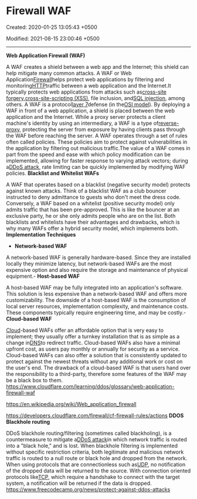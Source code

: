 # Firewall WAF

Created: 2020-01-25 13:05:43 +0500

Modified: 2021-08-15 23:00:46 +0500

---

**Web Application Firewall (WAF)**

A WAF creates a shield between a web app and the Internet; this shield can help mitigate many common attacks.
A WAF or Web Application[Firewall](https://www.cloudflare.com/learning/security/what-is-a-firewall/)helps protect web applications by filtering and monitoring[HTTP](https://www.cloudflare.com/learning/ddos/glossary/hypertext-transfer-protocol-http/)traffic between a web application and the Internet.It typically protects web applications from attacks such as[cross-site forgery](https://www.cloudflare.com/learning/security/threats/cross-site-request-forgery/),[cross-site-scripting (XSS)](https://www.cloudflare.com/learning/security/threats/cross-site-scripting/), file inclusion, and[SQL injection](https://www.cloudflare.com/learning/security/threats/sql-injection/), among others. A WAF is a protocol[layer 7](https://www.cloudflare.com/learning/ddos/what-is-layer-7/)defense (in the[OSI model](https://www.cloudflare.com/learning/ddos/glossary/open-systems-interconnection-model-osi/)).
By deploying a WAF in front of a web application, a shield is placed between the web application and the Internet. While a proxy server protects a client machine's identity by using an intermediary, a WAF is a type of[reverse-proxy](https://www.cloudflare.com/learning/cdn/glossary/reverse-proxy/), protecting the server from exposure by having clients pass through the WAF before reaching the server.
A WAF operates through a set of rules often called policies. These policies aim to protect against vulnerabilities in the application by filtering out malicious traffic.The value of a WAF comes in part from the speed and ease with which policy modification can be implemented, allowing for faster response to varying attack vectors; during a[DDoS attack](https://www.cloudflare.com/learning/ddos/what-is-a-ddos-attack), rate limiting can be quickly implemented by modifying WAF policies.
**Blacklist and Whitelist WAFs**

A WAF that operates based on a blacklist (negative security model) protects against known attacks. Think of a blacklist WAF as a club bouncer instructed to deny admittance to guests who don't meet the dress code. Conversely, a WAF based on a whitelist (positive security model) only admits traffic that has been pre-approved. This is like the bouncer at an exclusive party, he or she only admits people who are on the list. Both blacklists and whitelists have their advantages and drawbacks, which is why many WAFs offer a hybrid security model, which implements both.
**Implementation Techniques**
-   **Network-based WAF**

A network-based WAF is generally hardware-based. Since they are installed locally they minimize latency, but network-based WAFs are the most expensive option and also require the storage and maintenance of physical equipment.-   **Host-based WAF**

A host-based WAF may be fully integrated into an application's software. This solution is less expensive than a network-based WAF and offers more customizability. The downside of a host-based WAF is the consumption of local server resources, implementation complexity, and maintenance costs. These components typically require engineering time, and may be costly.-   **Cloud-based WAF**

[Cloud](https://www.cloudflare.com/learning/cloud/what-is-the-cloud/)-based WAFs offer an affordable option that is very easy to implement; they usually offer a turnkey installation that is as simple as a change in[DNS](https://www.cloudflare.com/learning/ddos/glossary/domain-name-system-dns/)to redirect traffic. Cloud-based WAFs also have a minimal upfront cost, as users pay monthly or annually for security as a service. Cloud-based WAFs can also offer a solution that is consistently updated to protect against the newest threats without any additional work or cost on the user's end. The drawback of a cloud-based WAF is that users hand over the responsibility to a third-party, therefore some features of the WAF may be a black box to them.
<https://www.cloudflare.com/learning/ddos/glossary/web-application-firewall-waf>

<https://en.wikipedia.org/wiki/Web_application_firewall>

<https://developers.cloudflare.com/firewall/cf-firewall-rules/actions>
**DDOS Blackhole routing**

DDoS blackhole routing/filtering (sometimes called blackholing), is a countermeasure to mitigate a[DDoS attack](https://www.cloudflare.com/learning/ddos/what-is-a-ddos-attack/)in which network traffic is routed into a "black hole," and is lost. When blackhole filtering is implemented without specific restriction criteria, both legitimate and malicious network traffic is routed to a null route or black hole and dropped from the network. When using protocols that are connectionless such as[UDP](https://www.cloudflare.com/learning/ddos/glossary/user-datagram-protocol-udp/), no notification of the dropped data will be returned to the source. With connection oriented protocols like[TCP](https://www.cloudflare.com/learning/ddos/glossary/tcp-ip/), which require a handshake to connect with the target system, a notification will be returned if the data is dropped.
<https://www.freecodecamp.org/news/protect-against-ddos-attacks>
